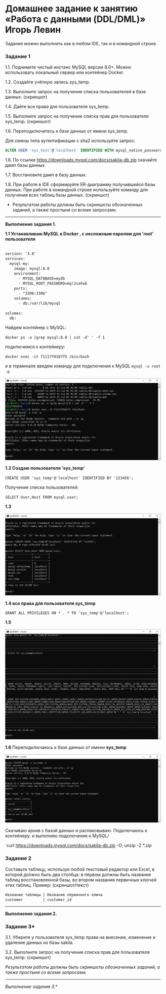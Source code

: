 
# Домашнее задание к занятию «Работа с данными (DDL/DML)» Игорь Левин


Задание можно выполнить как в любом IDE, так и в командной строке.

### Задание 1
1.1. Поднимите чистый инстанс MySQL версии 8.0+. Можно использовать локальный сервер или контейнер Docker.

1.2. Создайте учётную запись sys_temp. 

1.3. Выполните запрос на получение списка пользователей в базе данных. (скриншот)

1.4. Дайте все права для пользователя sys_temp. 

1.5. Выполните запрос на получение списка прав для пользователя sys_temp. (скриншот)

1.6. Переподключитесь к базе данных от имени sys_temp.

Для смены типа аутентификации с sha2 используйте запрос: 
```sql
ALTER USER 'sys_test'@'localhost' IDENTIFIED WITH mysql_native_password BY 'password';
```
1.6. По ссылке https://downloads.mysql.com/docs/sakila-db.zip скачайте дамп базы данных.

1.7. Восстановите дамп в базу данных.

1.8. При работе в IDE сформируйте ER-диаграмму получившейся базы данных. При работе в командной строке используйте команду для получения всех таблиц базы данных. (скриншот)


* Результатом работы должны быть скриншоты обозначенных заданий, а также простыня со всеми запросами.


---

**Выполнение задания 1.**

**1.1 Устанавливаю MySQL в Docker , с несложным паролем для 'root' пользователя**

```

version: '3.8'
services:
  mysql-my:
    image: mysql:8.0
    environment:
      - MYSQL_DATABASE=mydb
      - MYSQL_ROOT_PASSWORD=mq!2saFw6
    ports:
      - "3306:3306"
    volumes:
      - db:/var/lib/mysql

volumes:
  db:
```

Найдем контейнер с MySQL:

`docker ps -a |grep mysql:8.0 | cut -d' ' -f 1`

подключимся к контейнеру:

`docker exec -it f1117f0187f5 /bin/bash`


и в терминале введем команду для подключения к MySQL
`mysql -u root -p`


 ![terminal.JPG](https://github.com/elekpow/netology/blob/main/reldb/lesson2/images/terminal.JPG)


**1.2 Создаю пользователя 'sys_temp'**

`CREATE USER 'sys_temp'@'localhost' IDENTIFIED BY '123456';`


Получение списка пользователей:

`SELECT User,Host FROM mysql.user;`

**1.3**

 ![users.JPG](https://github.com/elekpow/netology/blob/main/reldb/lesson2/images/users.JPG)
 
 **1.4  все права для пользователя sys_temp**
 
 ```
 GRANT ALL PRIVILEGES ON * . * TO 'sys_temp'@'localhost';
 ```
 
 **1.5**
 
 ![grant-sys_temp.JPG](https://github.com/elekpow/netology/blob/main/reldb/lesson2/images/grant-sys_temp.JPG)



**1.6**  Переподключаюсь к базе данных от имени **sys_temp**
 
 ![switch_user.JPG](https://github.com/elekpow/netology/blob/main/reldb/lesson2/images/switch_user.JPG)






Скачиваю архив с базой данных и распаковываю. Подключаюсь к контейнеру. и выполняю подключение к MySQL/ 

`curl https://downloads.mysql.com/docs/sakila-db.zip -O; unzip -Z *.zip





### Задание 2
Составьте таблицу, используя любой текстовый редактор или Excel, в которой должно быть два столбца: в первом должны быть названия таблиц восстановленной базы, во втором названия первичных ключей этих таблиц. Пример: (скриншот/текст)
```
Название таблицы | Название первичного ключа
customer         | customer_id
```

---

**Выполнение задания 2.**


### Задание 3*
3.1. Уберите у пользователя sys_temp права на внесение, изменение и удаление данных из базы sakila.

3.2. Выполните запрос на получение списка прав для пользователя sys_temp. (скриншот)

*Результатом работы должны быть скриншоты обозначенных заданий, а также простыня со всеми запросами.*

---

**Выполнение задания 3*.**